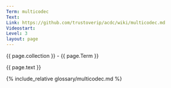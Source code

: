```yaml
---
Term: multicodec
Text: 
Link: https://github.com/trustoverip/acdc/wiki/multicodec.md
Videostart: 
Level: 3
layout: page
---
```


{{ page.collection }} - {{ page.Term }}

   {{ page.text }}

{% include_relative glossary/multicodec.md %}
